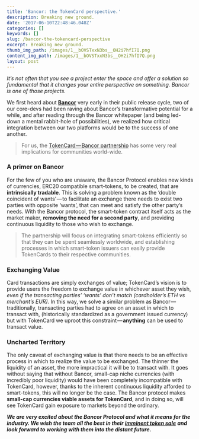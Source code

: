 ```yaml
---
title: 'Bancor: the TokenCard perspective.'
description: Breaking new ground.
date: '2017-06-10T22:48:46.048Z'
categories: []
keywords: []
slug: /bancor-the-tokencard-perspective
excerpt: Breaking new ground.
thumb_img_path: /images/1__bOVSTxxN3bs__OH2i7hfI7Q.png
content_img_path: /images/1__bOVSTxxN3bs__OH2i7hfI7Q.png
layout: post
---
```



_It’s not often that you see a project enter the space and offer a solution so fundamental that it changes your entire perspective on something. Bancor is one of those projects._

We first heard about [**Bancor**](https://bancor.network/) very early in their public release cycle, two of our core-devs had been raving about Bancor’s transformative potential for a while, and after reading through the Bancor whitepaper (and being led-down a mental rabbit-hole of possibilities), we realized how critical integration between our two platforms would be to the success of one another.

> For us, the [TokenCard — Bancor partnership](https://blog.bancor.network/bancor-and-tokencard-announce-partnership-be5575e2ce6c) has some very real implications for communities world-wide.

### **A primer on Bancor**

For the few of you who are unaware, the Bancor Protocol enables new kinds of currencies, ERC20 compatible smart-tokens, to be created, that are **intrinsically tradable**. This is solving a problem known as the ‘double coincident of wants’ — to facilitate an exchange there needs to exist two parties with opposite ‘wants’, that can meet and satisfy the other party’s needs. With the Bancor protocol, the smart-token contract itself acts as the market maker, **removing the need for a second party**, and providing continuous liquidity to those who wish to exchange.

> The partnership will focus on integrating smart-tokens efficiently so that they can be spent seamlessly worldwide, and establishing processes in which smart-token issuers can easily provide TokenCards to their respective communities.

### **Exchanging Value**

Card transactions are simply exchanges of value; TokenCard’s vision is to provide users the freedom to exchange value in whichever asset they wish, _even if the transacting parties’ ‘wants’ don’t match (cardholder’s ETH vs merchant’s EUR)._ In this way, we solve a similar problem as Bancor — traditionally, transacting parties had to agree on an asset in which to transact with, (historically standardized as a government issued currency) but with TokenCard we uproot this constraint — **anything** can be used to transact value.

### **Uncharted Territory**

The only caveat of exchanging value is that there needs to be an effective process in which to realize the value to be exchanged. The thinner the liquidity of an asset, the more impractical it will be to transact with. It goes without saying that without Bancor, small-cap niche currencies (with incredibly poor liquidity) would have been completely incompatible with TokenCard, however, thanks to the inherent continuous liquidity afforded to smart-tokens, this will no longer be the case. The Bancor protocol makes **small-cap currencies viable assets for TokenCard**, and in doing so, will see TokenCard gain exposure to markets beyond the ordinary.

**_We are very excited about the Bancor Protocol and what it means for the industry. We wish the team all the best in their_** [**_imminent token sale_**](https://bancor.network/fundraiser) **_and look forward to working with them into the distant future._**